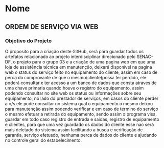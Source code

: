# Nome
## ORDEM DE SERVIÇO VIA WEB
### Objetivo do Projeto
O proposito para a criação deste GitHub, será para guardar todos os artefatos relacionado ao projeto interdisciplinar direcionado pelo SENAC-DF, o projeto para o grupo 03 e a criação de uma pagina web em que uma loja de assistência técnica em manutenção, deixará disponível na pagina web o status do serviço feito no equipamento do cliente, assim em caso de perca do comprovante de que o mesmo(cliente)possa ter perdido, ele poderá consultar e ter acesso a um banco de dados que consta atraves de uma chave primaria quando houve o registro do equipamento, assim podendo consultar no site web os status ou informações sobre seu equipamento, no lado do prestador de serviços, em casos do cliente perder a o/s ele pode consultar no sistema qual o equipamento o mesmo deixou para manutenção assim podendo verificar e em caso de termino do serviço o mesmo efetuar a retirada do equipamento, sendo assim o programa visa, guardar em todo caso registro de entrada e saidas, registro de equipamento e clientes, para que uma vez guardado os dados do cliente esse nao será mais deletado do sistema assim facilitando a busca e verificação de garantia, serviço efetuado, nenhuma perca de dados do cliente e ajudando no controle geral do estabelecimento.   
